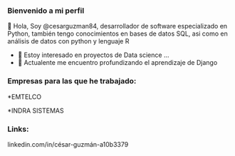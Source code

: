 ### Bienvenido a mi perfil ###


👋 Hola, Soy @cesarguzman84, desarrollador de software especializado en Python, también tengo conocimientos en bases de datos SQL, asi como en análisis de datos con python y lenguaje R
- 👀 Estoy interesado en proyectos de Data science ...
- 🌱 Actualente me encuentro profundizando el aprendizaje de Django


### Empresas para las que he trabajado: ###

*EMTELCO

*INDRA SISTEMAS

### Links: ###

linkedin.com/in/césar-guzmán-a10b3379



<!---
cesarguzman84/cesarguzman84 is a ✨ special ✨ repository because its `README.md` (this file) appears on your GitHub profile.
You can click the Preview link to take a look at your changes.
--->
